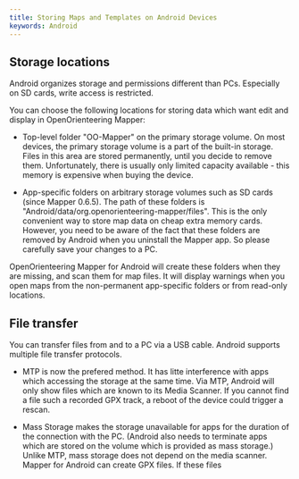 ```yaml
---
title: Storing Maps and Templates on Android Devices
keywords: Android
---
```


Storage locations
-----------------

Android organizes storage and permissions different than PCs.
Especially on SD cards, write access is restricted.

You can choose the following locations for storing data which want edit and display in OpenOrienteering Mapper:

- Top-level folder "OO-Mapper" on the primary storage volume. On most devices, the primary storage volume is a part of the built-in storage. 
  Files in this area are stored permanently, until you decide to remove them.
  Unfortunately, there is usually only limited capacity available - this memory is expensive when buying the device.

- App-specific folders on arbitrary storage volumes such as SD cards (since Mapper 0.6.5).
  The path of these folders is "Android/data/org.openorienteering-mapper/files".
  This is the only convenient way to store map data on cheap extra memory cards.
  However, you need to be aware of the fact that these folders are removed by Android when you uninstall the Mapper app.
  So please carefully save your changes to a PC.

OpenOrienteering Mapper for Android will create these folders when they are missing, and scan them for map files.
It will display warnings when you open maps from the non-permanent app-specific folders or from read-only locations.


File transfer
-------------

You can transfer files from and to a PC via a USB cable. Android supports multiple file transfer protocols.

- MTP is now the prefered method. It has litte interference with apps which accessing the storage at the same time.
  Via MTP, Android will only show files which are known to its Media Scanner. If you cannot find a file such a recorded GPX track, a reboot of the device could trigger a rescan.

- Mass Storage makes the storage unavailable for apps for the duration of the connection with the PC.
  (Android also needs to terminate apps which are stored on the volume which is provided as mass storage.)
  Unlike MTP, mass storage does not depend on the media scanner.
Mapper for Android can create GPX files. If these files 
